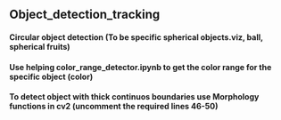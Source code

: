 ## Object_detection_tracking

  #### Circular object detection (To be specific spherical objects.viz, ball, spherical fruits)
  #### Use helping color_range_detector.ipynb to get the color range for the specific object (color) 
  #### To detect object with thick continuos boundaries use Morphology functions in cv2 (uncomment the required lines 46-50)

